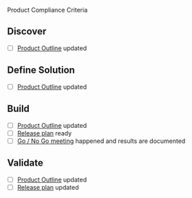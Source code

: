 Product Compliance Criteria

## Discover
- [ ] [Product Outline](https://github.com/department-of-veterans-affairs/va.gov-team/blob/master/platform/product-management/product-outline-template.md) updated

## Define Solution
- [ ] [Product Outline](https://github.com/department-of-veterans-affairs/va.gov-team/blob/master/platform/product-management/product-outline-template.md) updated

## Build
- [ ] [Product Outline](https://github.com/department-of-veterans-affairs/va.gov-team/blob/master/platform/product-management/product-outline-template.md) updated
- [ ] [Release plan](https://github.com/department-of-veterans-affairs/va.gov-team/blob/master/platform/product-management/release-plan-template.md) ready
- [ ] [Go / No Go meeting](https://github.com/department-of-veterans-affairs/va.gov-team/blob/master/platform/product-management/go-no-go-meeting-template.md) happened and results are documented

## Validate
- [ ] [Product Outline](https://github.com/department-of-veterans-affairs/va.gov-team/blob/master/platform/product-management/product-outline-template.md) updated
- [ ] [Release plan](https://github.com/department-of-veterans-affairs/va.gov-team/blob/master/platform/product-management/release-plan-template.md) updated
